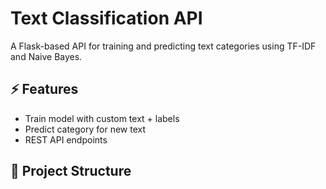 # Text Classification API

A Flask-based API for training and predicting text categories using TF-IDF and Naive Bayes.

## ⚡ Features
- Train model with custom text + labels
- Predict category for new text
- REST API endpoints

## 📂 Project Structure
